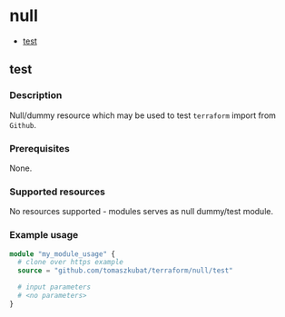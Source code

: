 # null

- [test](#test)


## test

### Description

Null/dummy resource which may be used to test `terraform` import from `Github`.

### Prerequisites

None.

### Supported resources

No resources supported - modules serves as null dummy/test module.

### Example usage

```terraform
module "my_module_usage" {
  # clone over https example
  source = "github.com/tomaszkubat/terraform/null/test"

  # input parameters
  # <no parameters>
}
```
